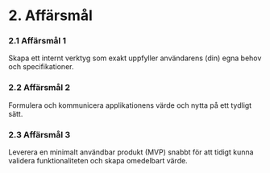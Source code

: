 # 2. Affärsmål

### 2.1 Affärsmål 1

Skapa ett internt verktyg som exakt uppfyller användarens (din) egna behov och
specifikationer.

### 2.2 Affärsmål 2

Formulera och kommunicera applikationens värde och nytta på ett tydligt sätt.

### 2.3 Affärsmål 3

Leverera en minimalt användbar produkt (MVP) snabbt för att tidigt kunna
validera funktionaliteten och skapa omedelbart värde.